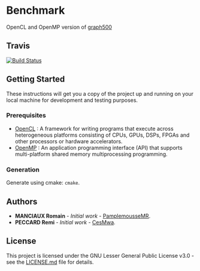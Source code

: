 # Benchmark

OpenCL and OpenMP version of [graph500](https://graph500.org/)

## Travis

[![Build Status](https://travis-ci.com/PamplemousseMR/Benchmark.svg?branch=master)](https://travis-ci.com/PamplemousseMR/Benchmark)

## Getting Started

These instructions will get you a copy of the project up and running on your local machine for development and testing purposes.

### Prerequisites

- [OpenCL](https://en.wikipedia.org/wiki/O) :  A framework for writing programs that execute across heterogeneous platforms consisting of CPUs, GPUs, DSPs, FPGAs and other processors or hardware accelerators.
- [OpenMP](https://www.openmp.org/) :  An application programming interface (API) that supports multi-platform shared memory multiprocessing programming.

### Generation

Generate using cmake: `cmake`.

## Authors

* **MANCIAUX Romain** - *Initial work* - [PamplemousseMR](https://github.com/PamplemousseMR).
* **PECCARD Remi** - *Initial work* - [CesMwa](https://github.com/CesMwa).

## License

This project is licensed under the GNU Lesser General Public License v3.0 - see the [LICENSE.md](LICENSE.md) file for details.